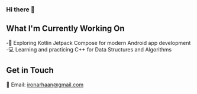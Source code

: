 ### Hi there 👋

## What I'm Currently Working On

-📱 Exploring Kotlin Jetpack Compose for modern Android app development  
-💻 Learning and practicing C++ for Data Structures and Algorithms  

## Get in Touch
📧 Email: ironarhaan@gmail.com 

